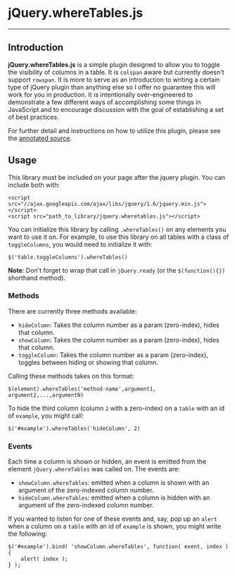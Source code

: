 # jQuery.whereTables.js
***

## Introduction

**jQuery.whereTables.js** is a simple plugin designed to allow you to toggle the visibility of columns in a table. It is `colspan` aware but currently doesn't support `rowspan`. It is more to serve as an introduction to writing a certain type of jQuery plugin than anything else so I offer no guarantee this will work for you in production. It is intentionally over-engineered to demonstrate a few different ways of accomplishing some things in JavaScript and to encourage discussion with the goal of establishing a set of best practices.

For further detail and instructions on how to utilize this plugin, please see the [annotated source](http://where.github.com/jquery-plugins/). 

## Usage

This library must be included on your page after the jquery plugin. You can include both with:

	<script src="//ajax.googleapis.com/ajax/libs/jquery/1.6/jquery.min.js"></script>
	<script src="path_to_library/jquery.wheretables.js"></script>

You can initialize this library by calling `.whereTables()` on any elements you want to use it on. For example, to use this library on all tables with a class of `toggleColumns`, you would need to initialize it with:

	$('table.toggleColumns').whereTables()

**Note**: Don't forget to wrap that call in `jQuery.ready` (or the `$(function(){})` shorthand method).

### Methods

There are currently three methods available:

* `hideColumn`: Takes the column number as a param (zero-index), hides that column.
* `showColumn`: Takes the column number as a param (zero-index), hides that column.
* `toggleColumn`: Takes the column number as a param (zero-index), toggles between hiding or showing that column.

Calling these methods takes on this format:

	$(element).whereTables('method-name',argument1, argument2,...,argumentN)

To hide the third column (column `2` with a zero-index) on a `table` with an id of `example`, you might call:

	$('#example').whereTables('hideColumn', 2)

### Events

Each time a column is shown or hidden, an event is emitted from the element `jQuery.whereTables` was called on. The events are:

* `showColumn.whereTables`: emitted when a column is shown with an argument of the zero-indexed column number.
* `hideColumn.whereTables`: emitted when a column is hidden with an argument of the zero-indexed column number.

If you wanted to listen for one of these events and, say, pop up an `alert` when a column on a `table` with an id of `example` is shown, you might write the following:

	$('#example').bind( 'showColumn.whereTables', function( event, index ){
		alert( index );
	} );